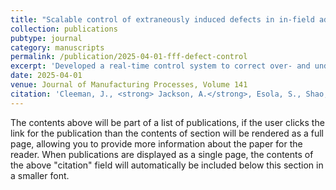 ```yaml
---
title: "Scalable control of extraneously induced defects in in-field additive manufacturing"
collection: publications
pubtype: journal
category: manuscripts
permalink: /publication/2025-04-01-fff-defect-control
excerpt: 'Developed a real-time control system to correct over- and under-printing defects in Fused Filament Fabrication with over 95% accuracy.'
date: 2025-04-01
venue: Journal of Manufacturing Processes, Volume 141
citation: 'Cleeman, J., <strong> Jackson, A.</strong>, Esola, S., Shao, C., Xu, H., & Malhotra, R. (2025). Scalable control of extraneously induced defects in in-field additive manufacturing. Journal of Manufacturing Processes, 141, 919-933. https://doi.org/10.1016/j.jmapro.2025.03.014'
---
```

The contents above will be part of a list of publications, if the user clicks the link for the publication than the contents of section will be rendered as a full page, allowing you to provide more information about the paper for the reader. When publications are displayed as a single page, the contents of the above "citation" field will automatically be included below this section in a smaller font.
